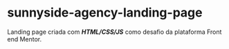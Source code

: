 # sunnyside-agency-landing-page

Landing page criada com ***HTML/CSS/JS*** como desafio da plataforma Front end Mentor.
